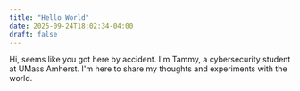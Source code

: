 ```yaml
---
title: "Hello World"
date: 2025-09-24T18:02:34-04:00
draft: false
---
```


<!-- Welcome to your new Hugo site deployed with GitHub Pages and PaperMod!

You can edit this post at `content/posts/hello-world.md` or create more posts in the same folder.
 -->

Hi, seems like you got here by accident. I'm Tammy, a cybersecurity student at UMass Amherst. I'm here to share my thoughts and experiments with the world. 